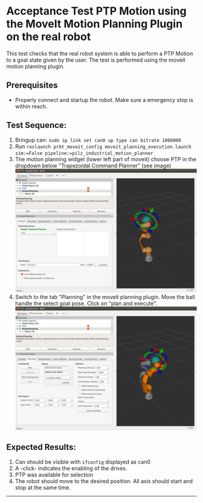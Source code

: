 <!--
Software License Agreement (BSD License)

Copyright (c) 2018 Pilz GmbH & Co. KG
All rights reserved.

Redistribution and use in source and binary forms, with or without
modification, are permitted provided that the following conditions
are met:

 * Redistributions of source code must retain the above copyright
   notice, this list of conditions and the following disclaimer.
 * Redistributions in binary form must reproduce the above
   copyright notice, this list of conditions and the following
   disclaimer in the documentation and/or other materials provided
   with the distribution.
 * Neither the name of Pilz GmbH & Co. KG nor the names of its
   contributors may be used to endorse or promote products derived
   from this software without specific prior written permission.

THIS SOFTWARE IS PROVIDED BY THE COPYRIGHT HOLDERS AND CONTRIBUTORS
"AS IS" AND ANY EXPRESS OR IMPLIED WARRANTIES, INCLUDING, BUT NOT
LIMITED TO, THE IMPLIED WARRANTIES OF MERCHANTABILITY AND FITNESS
FOR A PARTICULAR PURPOSE ARE DISCLAIMED. IN NO EVENT SHALL THE
COPYRIGHT OWNER OR CONTRIBUTORS BE LIABLE FOR ANY DIRECT, INDIRECT,
INCIDENTAL, SPECIAL, EXEMPLARY, OR CONSEQUENTIAL DAMAGES (INCLUDING,
BUT NOT LIMITED TO, PROCUREMENT OF SUBSTITUTE GOODS OR SERVICES;
LOSS OF USE, DATA, OR PROFITS; OR BUSINESS INTERRUPTION) HOWEVER
CAUSED AND ON ANY THEORY OF LIABILITY, WHETHER IN CONTRACT, STRICT
LIABILITY, OR TORT (INCLUDING NEGLIGENCE OR OTHERWISE) ARISING IN
ANY WAY OUT OF THE USE OF THIS SOFTWARE, EVEN IF ADVISED OF THE
POSSIBILITY OF SUCH DAMAGE.
-->

# Acceptance Test PTP Motion using the MoveIt Motion Planning Plugin on the real robot
This test checks that the real robot system is able to perform a PTP Motion to a goal state given by the user. The test is performed using the moveit motion planning plugin.

## Prerequisites
  - Properly connect and startup the robot. Make sure a emergency stop is within reach.

## Test Sequence:
  1. Bringup can: `sudo ip link set can0 up type can bitrate 1000000`
  2. Run `roslaunch prbt_moveit_config moveit_planning_execution.launch sim:=False pipeline:=pilz_industrial_motion_planner`
  3. The motion planning widget (lower left part of moveit) choose PTP in the dropdown below "Trapezoidal Command Planner" (see image)
![moveit_1](img/acceptance_test_ptp_img1.png)
  4. Switch to the tab "Planning" in the moveit planning plugin. Move the ball handle the select goal pose. Click on "plan and execute".
![moveit_2](img/acceptance_test_ptp_img2.png)

## Expected Results:
  1. Can should be visible with `ifconfig` displayed as can0
  2. A -click- indicates the enabling of the drives.
  3. PTP was available for selection
  4. The robot should move to the desired position. All axis should start and stop at the same time.
---

